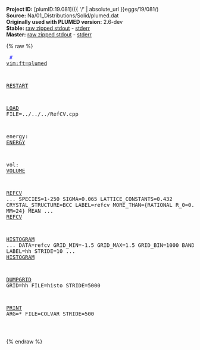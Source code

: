 **Project ID:** [plumID:19.081]({{ '/' | absolute_url }}eggs/19/081/)  
**Source:** Na/01_Distributions/Solid/plumed.dat  
**Originally used with PLUMED version:** 2.6-dev  
**Stable:** [raw zipped stdout](plumed.dat.plumed.stdout.txt.zip) - [stderr](plumed.dat.plumed.stderr)  
**Master:** [raw zipped stdout](plumed.dat.plumed_master.stdout.txt.zip) - [stderr](plumed.dat.plumed_master.stderr)  

{% raw %}<pre>
<span style="color:blue"># <a href="https://plumed.github.io/doc-master/user-doc/html/_vim_syntax.html">vim:ft=plumed</a></span>

<a href="https://plumed.github.io/doc-master/user-doc/html/_r_e_s_t_a_r_t.html">RESTART</a>

<a href="https://plumed.github.io/doc-master/user-doc/html/_l_o_a_d.html">LOAD</a> FILE=../../../RefCV.cpp

energy: <a href="https://plumed.github.io/doc-master/user-doc/html/_e_n_e_r_g_y.html">ENERGY</a>

vol: <a href="https://plumed.github.io/doc-master/user-doc/html/_v_o_l_u_m_e.html">VOLUME</a>

<a href="https://plumed.github.io/doc-master/user-doc/html/_r_e_f_c_v.html">REFCV</a> ...
 SPECIES=1-250
 SIGMA=0.065
 LATTICE_CONSTANTS=0.432
 CRYSTAL_STRUCTURE=BCC
 LABEL=refcv
 MORE_THAN={RATIONAL R_0=0.5 NN=12 MM=24}
 MEAN
... <a href="https://plumed.github.io/doc-master/user-doc/html/_r_e_f_c_v.html">REFCV</a>

<a href="https://plumed.github.io/doc-master/user-doc/html/_h_i_s_t_o_g_r_a_m.html">HISTOGRAM</a> ...
  DATA=refcv
  GRID_MIN=-1.5
  GRID_MAX=1.5
  GRID_BIN=1000
  BANDWIDTH=0.05
  LABEL=hh
  STRIDE=10
... <a href="https://plumed.github.io/doc-master/user-doc/html/_h_i_s_t_o_g_r_a_m.html">HISTOGRAM</a>

<a href="https://plumed.github.io/doc-master/user-doc/html/_d_u_m_p_g_r_i_d.html">DUMPGRID</a> GRID=hh FILE=histo STRIDE=5000

<a href="https://plumed.github.io/doc-master/user-doc/html/_p_r_i_n_t.html">PRINT</a> ARG=* FILE=COLVAR STRIDE=500

</pre>{% endraw %}
